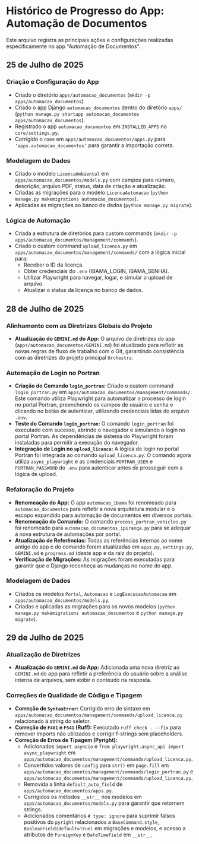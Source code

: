 # Histórico de Progresso do App: Automação de Documentos

Este arquivo registra as principais ações e configurações realizadas especificamente no app "Automação de Documentos".

## 25 de Julho de 2025

### Criação e Configuração do App
- Criado o diretório `apps/automacao_documentos` (`mkdir -p apps/automacao_documentos`).
- Criado o app Django `automacao_documentos` dentro do diretório `apps/` (`python manage.py startapp automacao_documentos apps/automacao_documentos`).
- Registrado o app `automacao_documentos` em `INSTALLED_APPS` no `core/settings.py`.
- Corrigido o `name` em `apps/automacao_documentos/apps.py` para `'apps.automacao_documentos'` para garantir a importação correta.

### Modelagem de Dados
- Criado o modelo `LicencaAmbiental` em `apps/automacao_documentos/models.py` com campos para número, descrição, arquivo PDF, status, data de criação e atualização.
- Criadas as migrações para o modelo `LicencaAutomacao` (`python manage.py makemigrations automacao_documentos`).
- Aplicadas as migrações ao banco de dados (`python manage.py migrate`).

### Lógica de Automação
- Criada a estrutura de diretórios para custom commands (`mkdir -p apps/automacao_documentos/management/commands`).
- Criado o custom command `upload_licenca.py` em `apps/automacao_documentos/management/commands/` com a lógica inicial para:
    - Receber o ID da licença.
    - Obter credenciais do `.env` (IBAMA_LOGIN, IBAMA_SENHA).
    - Utilizar Playwright para navegar, logar, e simular o upload de arquivo.
    - Atualizar o status da licença no banco de dados.

## 28 de Julho de 2025

### Alinhamento com as Diretrizes Globais do Projeto
- **Atualização do `GEMINI.md` do App:** O arquivo de diretrizes do app (`apps/automacao_documentos/GEMINI.md`) foi atualizado para refletir as novas regras de fluxo de trabalho com o Git, garantindo consistência com as diretrizes do projeto principal `Orchestra`.

### Automação de Login no Portran
- **Criação do Comando `login_portran`:** Criado o custom command `login_portran.py` em `apps/automacao_documentos/management/commands/`. Este comando utiliza Playwright para automatizar o processo de login no portal Portran, preenchendo os campos de usuário e senha e clicando no botão de autenticar, utilizando credenciais lidas do arquivo `.env`.
- **Teste do Comando `login_portran`:** O comando `login_portran` foi executado com sucesso, abrindo o navegador e simulando o login no portal Portran. As dependências de sistema do Playwright foram instaladas para permitir a execução do navegador.
- **Integração de Login no `upload_licenca`:** A lógica de login no portal Portran foi integrada ao comando `upload_licenca.py`. O comando agora utiliza `async_playwright` e as credenciais `PORTRAN_USER` e `PORTRAN_PASSWORD` do `.env` para autenticar antes de prosseguir com a lógica de upload.

### Refatoração do Projeto
- **Renomeação do App:** O app `automacao_ibama` foi renomeado para `automacao_documentos` para refletir a nova arquitetura modular e o escopo expandido para automação de documentos em diversos portais.
- **Renomeação do Comando:** O comando `process_portran_vehicles.py` foi renomeado para `automacao_documentos_ipiranga.py` para se adequar à nova estrutura de automações por portal.
- **Atualização de Referências:** Todas as referências internas ao nome antigo do app e do comando foram atualizadas em `apps.py`, `settings.py`, `GEMINI.md` e `progress.md` (deste app e da raiz do projeto).
- **Verificação de Migrações:** As migrações foram executadas para garantir que o Django reconheça as mudanças no nome do app.

### Modelagem de Dados
- Criados os modelos `Portal`, `Automacao` e `LogExecucaoAutomacao` em `apps/automacao_documentos/models.py`.
- Criadas e aplicadas as migrações para os novos modelos (`python manage.py makemigrations automacao_documentos` e `python manage.py migrate`).

## 29 de Julho de 2025

### Atualização de Diretrizes
- **Atualização do `GEMINI.md` do App:** Adicionada uma nova diretriz ao `GEMINI.md` do app para refletir a preferência do usuário sobre a análise interna de arquivos, sem exibir o conteúdo na resposta.

### Correções de Qualidade de Código e Tipagem
- **Correção de `SyntaxError`:** Corrigido erro de sintaxe em `apps/automacao_documentos/management/commands/upload_licenca.py` relacionado à string do seletor.
- **Correção de `F401` e `F541` (Ruff):** Executado `ruff check . --fix` para remover imports não utilizados e corrigir f-strings sem placeholders.
- **Correção de Erros de Tipagem (Pyright):**
    - Adicionados `import asyncio` e `from playwright.async_api import async_playwright` em `apps/automacao_documentos/management/commands/upload_licenca.py`.
    - Convertidos valores de `config` para `str()` em `page.fill` em `apps/automacao_documentos/management/commands/login_portran.py` e `apps/automacao_documentos/management/commands/upload_licenca.py`.
    - Removida a linha `default_auto_field` de `apps/automacao_documentos/apps.py`.
    - Corrigidos os métodos `__str__` nos modelos em `apps/automacao_documentos/models.py` para garantir que retornem strings.
    - Adicionados comentários `# type: ignore` para suprimir falsos positivos do `pyright` relacionados a `BaseCommand.style`, `BooleanField(default=True)` em migrações e modelos, e acesso a atributos de `ForeignKey` e `DateTimeField` em `__str__`.


